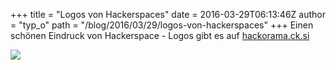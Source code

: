+++
title = "Logos von Hackerspaces"
date = 2016-03-29T06:13:46Z
author = "typ_o"
path = "/blog/2016/03/29/logos-von-hackerspaces"
+++
Einen schönen Eindruck von Hackerspace - Logos gibt es auf
[hackorama.ck.si](https://hackorama.ck.si/)

[![](/media/hackorama.ck.si)](https://hackorama.ck.si/)
